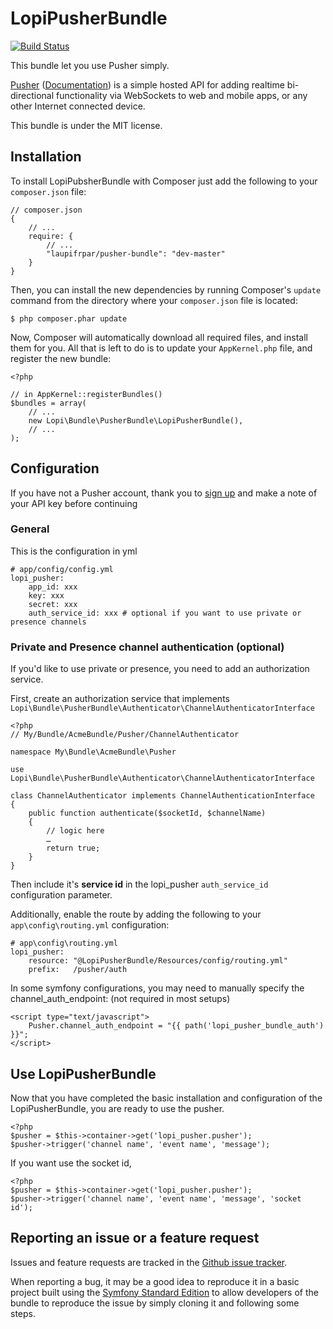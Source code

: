 # LopiPusherBundle

[![Build Status](https://secure.travis-ci.org/laupiFrpar/LopiPusherBundle.png)](http://travis-ci.org/laupiFrpar/LopiPusherBundle)

This bundle let you use Pusher simply.

[Pusher](http://pusher.com/) ([Documentation](http://pusher.com/docs)) is a simple hosted API for adding realtime bi-directional functionality via WebSockets to web and mobile apps, or any other Internet connected device.

This bundle is under the MIT license.

## Installation

To install LopiPubsherBundle with Composer just add the following to your `composer.json` file:

    // composer.json
    {
        // ...
        require: {
            // ...
            "laupifrpar/pusher-bundle": "dev-master"
        }
    }

Then, you can install the new dependencies by running Composer's `update`
command from the directory where your `composer.json` file is located:

    $ php composer.phar update

Now, Composer will automatically download all required files, and install them
for you. All that is left to do is to update your `AppKernel.php` file, and
register the new bundle:

    <?php

    // in AppKernel::registerBundles()
    $bundles = array(
        // ...
        new Lopi\Bundle\PusherBundle\LopiPusherBundle(),
        // ...
    );

## Configuration

If you have not a Pusher account, thank you to [sign up](https://app.pusherapp.com/accounts/sign_up) and make a note of your API key before continuing

### General

This is the configuration in yml

    # app/config/config.yml
    lopi_pusher:
        app_id: xxx
	    key: xxx
	    secret: xxx
	    auth_service_id: xxx # optional if you want to use private or presence channels

### Private and Presence channel authentication (optional)

If you'd like to use private or presence, you need to add an authorization service.

First, create an authorization service that implements `Lopi\Bundle\PusherBundle\Authenticator\ChannelAuthenticatorInterface`

    <?php
    // My/Bundle/AcmeBundle/Pusher/ChannelAuthenticator

    namespace My\Bundle\AcmeBundle\Pusher

    use Lopi\Bundle\PusherBundle\Authenticator\ChannelAuthenticatorInterface

    class ChannelAuthenticator implements ChannelAuthenticationInterface
    {
        public function authenticate($socketId, $channelName)
        {
            // logic here
            …
            return true;
        }
    }

Then include it's **service id** in the lopi_pusher `auth_service_id` configuration parameter.

Additionally, enable the route by adding the following to your `app\config\routing.yml` configuration:

    # app\config\routing.yml
    lopi_pusher:
        resource: "@LopiPusherBundle/Resources/config/routing.yml"
        prefix:   /pusher/auth

In some symfony configurations, you may need to manually specify the channel_auth_endpoint: (not required in most setups)

    <script type="text/javascript">
        Pusher.channel_auth_endpoint = "{{ path('lopi_pusher_bundle_auth') }}";
    </script>


## Use LopiPusherBundle

Now that you have completed the basic installation and configuration of the
LopiPusherBundle, you are ready to use the pusher.

    <?php
    $pusher = $this->container->get('lopi_pusher.pusher');
    $pusher->trigger('channel name', 'event name', 'message');

If you want use the socket id,

    <?php
    $pusher = $this->container->get('lopi_pusher.pusher');
    $pusher->trigger('channel name', 'event name', 'message', 'socket id');

## Reporting an issue or a feature request

Issues and feature requests are tracked in the [Github issue tracker](https://github.com/laupiFrpar/LopiPusherBundle/issues).

When reporting a bug, it may be a good idea to reproduce it in a basic project
built using the [Symfony Standard Edition](https://github.com/symfony/symfony-standard)
to allow developers of the bundle to reproduce the issue by simply cloning it
and following some steps.